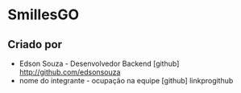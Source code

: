 # SmillesGO

## Criado por
* Edson Souza - Desenvolvedor Backend [github] http://github.com/edsonsouza
* nome do integrante - ocupação na equipe [github] linkprogithub

